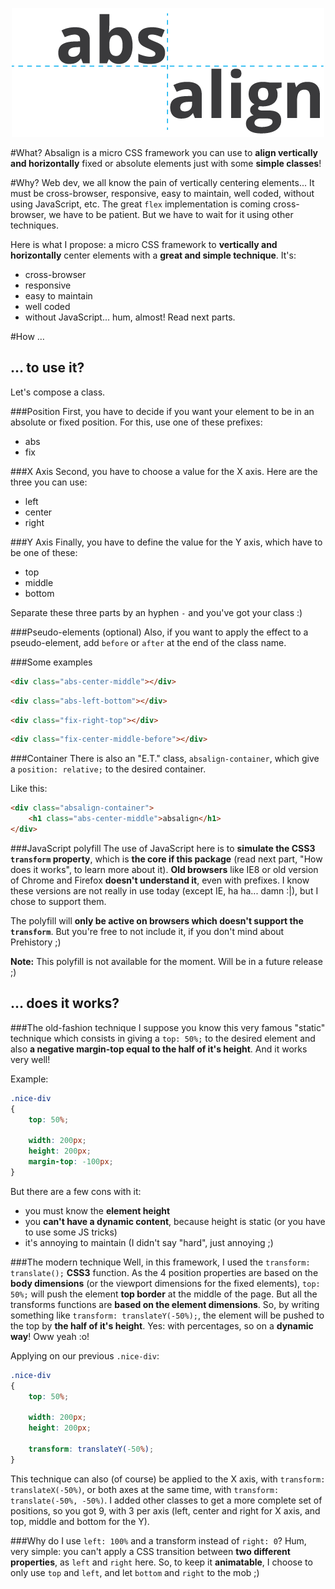 <p align="center">
	<img src="absalign-logo.png" alt="absalign logo" title="absalign logo"/>
</p>

#What?
Absalign is a micro CSS framework you can use to **align vertically and horizontally** fixed or absolute elements just with some **simple classes**!

#Why?
Web dev, we all know the pain of vertically centering elements... It must be cross-browser, responsive, easy to maintain, well coded, without using JavaScript, etc.
The great ``flex`` implementation is coming cross-browser, we have to be patient. But we have to wait for it using other techniques.

Here is what I propose: a micro CSS framework to **vertically and horizontally** center elements with a **great and simple technique**.
It's:
- cross-browser
- responsive
- easy to maintain
- well coded
- without JavaScript... hum, almost! Read next parts.

#How …
## … to use it?
Let's compose a class.

###Position
First, you have to decide if you want your element to be in an absolute or fixed position. For this, use one of these prefixes:
- abs
- fix

###X Axis
Second, you have to choose a value for the X axis. Here are the three you can use:
- left
- center
- right

###Y Axis
Finally, you have to define the value for the Y axis, which have to be one of these:
- top
- middle
- bottom

Separate these three parts by an hyphen ``-`` and you've got your class :)

###Pseudo-elements (optional)
Also, if you want to apply the effect to a pseudo-element, add ``before`` or ``after`` at the end of the class name.

###Some examples
```html
<div class="abs-center-middle"></div>
```

```html
<div class="abs-left-bottom"></div>
```

```html
<div class="fix-right-top"></div>
```

```html
<div class="fix-center-middle-before"></div>
```

###Container
There is also an "E.T." class, ``absalign-container``, which give a ``position: relative;`` to the desired container.

Like this:
```html
<div class="absalign-container">
	<h1 class="abs-center-middle">absalign</h1>
</div>
```

###JavaScript polyfill
The use of JavaScript here is to **simulate the CSS3 ``transform`` property**, which is **the core if this package** (read next part, "How does it works", to learn more about it).
**Old browsers** like IE8 or old version of Chrome and Firefox **doesn't understand it**, even with prefixes. I know these versions are not really in use today (except IE, ha ha... damn :|), but I chose to support them.

The polyfill will **only be active on browsers which doesn't support the ``transform``**. But you're free to not include it, if you don't mind about Prehistory ;)

**Note:** This polyfill is not available for the moment. Will be in a future release ;)

## … does it works?
###The old-fashion technique
I suppose you know this very famous "static" technique which consists in giving a ``top: 50%;`` to the desired element and also **a negative margin-top equal to the half of it's height**. And it works very well!

Example:
```css
.nice-div
{
	top: 50%;

	width: 200px;
	height: 200px;
	margin-top: -100px;
}
```

But there are a few cons with it:
- you must know the **element height**
- you **can't have a dynamic content**, because height is static (or you have to use some JS tricks)
- it's annoying to maintain (I didn't say "hard", just annoying ;)

###The modern technique
Well, in this framework, I used the ``transform: translate();`` **CSS3** function.
As the 4 position properties are based on the **body dimensions** (or the viewport dimensions for the fixed elements), ``top: 50%;`` will push the element **top border** at the middle of the page.
But all the transforms functions are **based on the element dimensions**. So, by writing something like ``transform: translateY(-50%);``, the element will be pushed to the top by **the half of it's height**. Yes: with percentages, so on a **dynamic way**! Oww yeah :o!

Applying on our previous ``.nice-div``:
```css
.nice-div
{
	top: 50%;

	width: 200px;
	height: 200px;

	transform: translateY(-50%);
}
```

This technique can also (of course) be applied to the X axis, with ``transform: translateX(-50%)``, or both axes at the same time, with ``transform: translate(-50%, -50%)``.
I added other classes to get a more complete set of positions, so you got 9, with 3 per axis (left, center and right for X axis, and top, middle and bottom for the Y).

###Why do I use ``left: 100%`` and a transform instead of ``right: 0``?
Hum, very simple: you can't apply a CSS transition between **two different properties**, as ``left`` and ``right`` here. So, to keep it **animatable**, I choose to only use ``top`` and ``left``, and let ``bottom`` and ``right`` to the mob ;)
